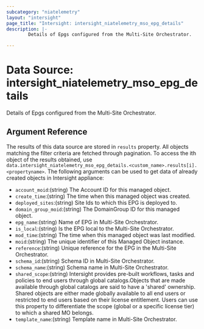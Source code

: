 ```yaml
---
subcategory: "niatelemetry"
layout: "intersight"
page_title: "Intersight: intersight_niatelemetry_mso_epg_details"
description: |-
        Details of Epgs configured from the Multi-Site Orchestrator.

---
```


# Data Source: intersight_niatelemetry_mso_epg_details
Details of Epgs configured from the Multi-Site Orchestrator.
## Argument Reference
The results of this data source are stored in `results` property.
All objects matching the filter criteria are fetched through pagination.
To access the ith object of the results obtained, use `data.intersight_niatelemetry_mso_epg_details.<custom_name>.results[i].<propertyname>`.
The following arguments can be used to get data of already created objects in Intersight appliance:
* `account_moid`:(string) The Account ID for this managed object. 
* `create_time`:(string) The time when this managed object was created. 
* `deployed_sites`:(string) Site Ids to which this EPG is deployed to. 
* `domain_group_moid`:(string) The DomainGroup ID for this managed object. 
* `epg_name`:(string) Name of EPG in Multi-Site Orchestrator. 
* `is_local`:(string) Is the EPG local to the Multi-Site Orchestrator. 
* `mod_time`:(string) The time when this managed object was last modified. 
* `moid`:(string) The unique identifier of this Managed Object instance. 
* `reference`:(string) Unique reference for the EPG in the Multi-Site Orchestrator. 
* `schema_id`:(string) Schema ID in Multi-Site Orchestrator. 
* `schema_name`:(string) Schema name in Multi-Site Orchestrator. 
* `shared_scope`:(string) Intersight provides pre-built workflows, tasks and policies to end users through global catalogs.Objects that are made available through global catalogs are said to have a 'shared' ownership. Shared objects are either made globally available to all end users or restricted to end users based on their license entitlement. Users can use this property to differentiate the scope (global or a specific license tier) to which a shared MO belongs. 
* `template_name`:(string) Template name in Multi-Site Orchestrator. 
 
